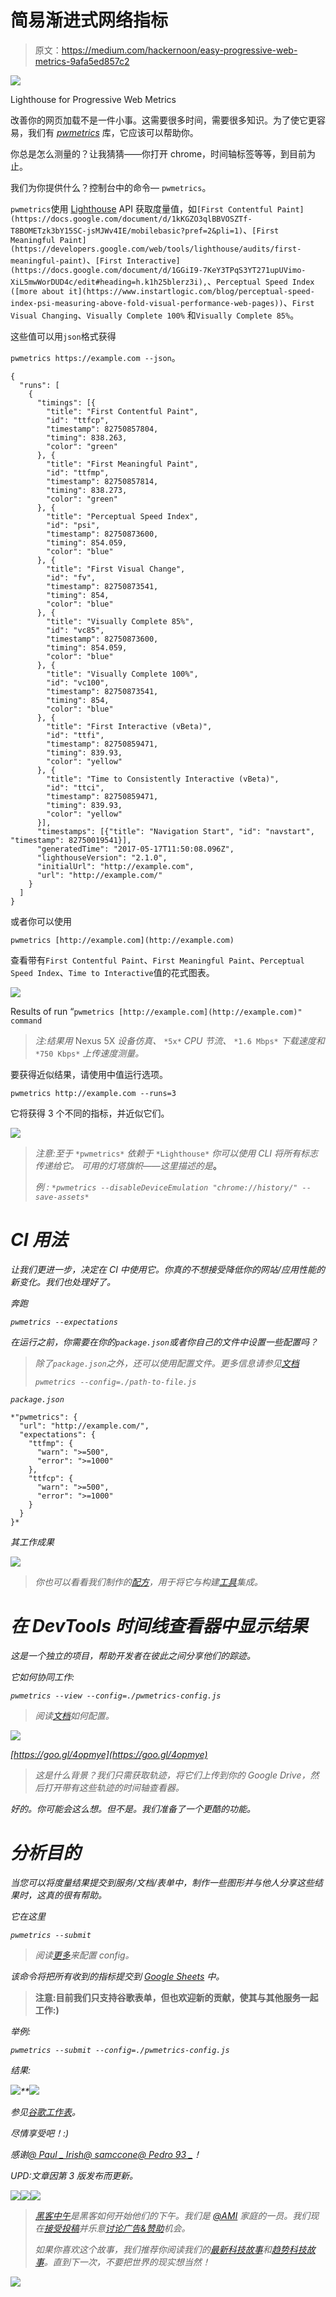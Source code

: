 # 简易渐进式网络指标

> 原文：<https://medium.com/hackernoon/easy-progressive-web-metrics-9afa5ed857c2>

![](img/52fffd4e3a8a04566b0c5175184072fa.png)

Lighthouse for Progressive Web Metrics

改善你的网页加载不是一件小事。这需要很多时间，需要很多知识。为了使它更容易，我们有 [*pwmetrics*](https://github.com/paulirish/pwmetrics) 库，它应该可以帮助你。

你总是怎么测量的？让我猜猜——你打开 chrome，时间轴标签等等，到目前为止。

我们为你提供什么？控制台中的命令— `pwmetrics`。

`pwmetrics`使用 [Lighthouse](https://github.com/GoogleChrome/lighthouse) API 获取度量值，如`[First Contentful Paint](https://docs.google.com/document/d/1kKGZO3qlBBVOSZTf-T8BOMETzk3bY15SC-jsMJWv4IE/mobilebasic?pref=2&pli=1)`、`[First Meaningful Paint](https://developers.google.com/web/tools/lighthouse/audits/first-meaningful-paint)`、`[First Interactive](https://docs.google.com/document/d/1GGiI9-7KeY3TPqS3YT271upUVimo-XiL5mwWorDUD4c/edit#heading=h.k1h25blerz3i),`、`Perceptual Speed Index ([more about it](https://www.instartlogic.com/blog/perceptual-speed-index-psi-measuring-above-fold-visual-performance-web-pages))`、`First Visual Changing`、`Visually Complete 100%` 和`Visually Complete 85%`。

这些值可以用`json`格式获得

`pwmetrics https://example.com --json`。

```
{
  "runs": [
    {
      "timings": [{
        "title": "First Contentful Paint",
        "id": "ttfcp",
        "timestamp": 82750857804,
        "timing": 838.263,
        "color": "green"
      }, {
        "title": "First Meaningful Paint",
        "id": "ttfmp",
        "timestamp": 82750857814,
        "timing": 838.273,
        "color": "green"
      }, {
        "title": "Perceptual Speed Index",
        "id": "psi",
        "timestamp": 82750873600,
        "timing": 854.059,
        "color": "blue"
      }, {
        "title": "First Visual Change",
        "id": "fv",
        "timestamp": 82750873541,
        "timing": 854,
        "color": "blue"
      }, {
        "title": "Visually Complete 85%",
        "id": "vc85",
        "timestamp": 82750873600,
        "timing": 854.059,
        "color": "blue"
      }, {
        "title": "Visually Complete 100%",
        "id": "vc100",
        "timestamp": 82750873541,
        "timing": 854,
        "color": "blue"
      }, {
        "title": "First Interactive (vBeta)",
        "id": "ttfi",
        "timestamp": 82750859471,
        "timing": 839.93,
        "color": "yellow"
      }, {
        "title": "Time to Consistently Interactive (vBeta)",
        "id": "ttci",
        "timestamp": 82750859471,
        "timing": 839.93,
        "color": "yellow"
      }],
      "timestamps": [{"title": "Navigation Start", "id": "navstart", "timestamp": 82750019541}],
      "generatedTime": "2017-05-17T11:50:08.096Z",
      "lighthouseVersion": "2.1.0",
      "initialUrl": "http://example.com",
      "url": "http://example.com/"
    }
  ]
}
```

或者你可以使用

`pwmetrics [http://example.com](http://example.com)`

查看带有`First Contentful Paint`、`First Meaningful Paint`、`Perceptual Speed Index`、`Time to Interactive`值的花式图表。

![](img/6b2bf3c76578abf7b7f1d5a0bf7a8f96.png)

Results of run “`pwmetrics [http://example.com](http://example.com)" command`

> *注:结果用* Nexus 5X *设备仿真、* `*5x*` *CPU 节流、* `*1.6 Mbps*` *下载速度和* `*750 Kbps*` *上传速度测量。*

要获得近似结果，请使用中值运行选项。

`pwmetrics http://example.com --runs=3`

它将获得 3 个不同的指标，并近似它们。

![](img/dd2de4becdb685b986ceb548806bf0a2.png)

> *注意:至于* `*pwmetrics*` *依赖于* `*Lighthouse*` *你可以使用 CLI 将所有标志传递给它。
> 可用的灯塔旗帜——这里描述的是*[](https://github.com/GoogleChrome/lighthouse#lighthouse-cli-options)**。**
> 
> *例 *:* `*pwmetrics --disableDeviceEmulation "chrome://history/" --save-assets*`*

# *CI 用法*

*让我们更进一步，决定在 CI 中使用它。你真的不想接受降低你的网站/应用性能的新变化。我们也处理好了。*

*奔跑*

*`pwmetrics --expectations`*

*在运行之前，你需要在你的`package.json`或者你自己的文件中设置一些配置吗？*

> *除了`package.json`之外，还可以使用配置文件。更多信息请参见[文档](https://github.com/paulirish/pwmetrics#defining-config)*
> 
> *`pwmetrics --config=./path-to-file.js`*

*`package.json`*

```
*"pwmetrics": {
  "url": "http://example.com/",
  "expectations": {
    "ttfmp": {
      "warn": ">=500",
      "error": ">=1000"
    },
    "ttfcp": {
      "warn": ">=500",
      "error": ">=1000"
    }
  }
}*
```

*其工作成果*

*![](img/814132fd2975b7a7dbc62e2b3513fcf7.png)*

> *你也可以看看我们制作的[配方](https://github.com/paulirish/pwmetrics/tree/master/recipes)，用于将它与构建[工具](https://hackernoon.com/tagged/tools)集成。*

# *在 DevTools 时间线查看器中显示结果*

*这是一个独立的项目，帮助开发者在彼此之间分享他们的踪迹。*

*它如何协同工作:*

*`pwmetrics --view --config=./pwmetrics-config.js`*

> *阅读[文档](https://github.com/paulirish/pwmetrics#upload-lighthouse-traces-to-google-drive)如何配置。*

*![](img/334b6d25148df483bc42ea1b04f3259d.png)*

*[https://goo.gl/4opmye](https://goo.gl/4opmye)*

> *这是什么背景？我们只需获取轨迹，将它们上传到你的 Google Drive，然后打开带有这些轨迹的时间轴查看器。*

*好的。你可能会这么想。但不是。我们准备了一个更酷的功能。*

# *分析目的*

*当您可以将度量结果提交到服务/文档/表单中，制作一些图形并与他人分享这些结果时，这真的很有帮助。*

*它在这里*

*`pwmetrics --submit`*

> *阅读[更多](https://github.com/paulirish/pwmetrics#defining-submit)来配置 config。*

*该命令将把所有收到的指标提交到 [Google Sheets](https://www.google.com/sheets/about/) 中。*

> **注意:目前我们只支持谷歌表单，但也欢迎新的贡献，使其与其他服务一起工作:)**

**举例*:*

*`pwmetrics --submit --config=./pwmetrics-config.js`*

**结果*:*

*![](img/013d5db61e0b81105755a2f844f17f47.png)**![](img/7a8acf5412c6b69ffd32739dd9896072.png)*

*参见[谷歌工作表](https://docs.google.com/spreadsheets/d/1a8fjSJJ9bP2FpVHbe9jElkGJB5khtsqVfhwDhE13twQ/edit?ts=58d27b40&pli=1#gid=0)。*

*尽情享受吧！:)*

*感谢[@ Paul _ Irish](https://twitter.com/paul_irish)‏[@ samccone](https://twitter.com/samccone)[@ Pedro 93 _](https://twitter.com/pedro93_)！*

*UPD:文章因第 3 版发布而更新。*

*[![](img/50ef4044ecd4e250b5d50f368b775d38.png)](http://bit.ly/HackernoonFB)**[![](img/979d9a46439d5aebbdcdca574e21dc81.png)](https://goo.gl/k7XYbx)**[![](img/2930ba6bd2c12218fdbbf7e02c8746ff.png)](https://goo.gl/4ofytp)*

> *[黑客中午](http://bit.ly/Hackernoon)是黑客如何开始他们的下午。我们是 [@AMI](http://bit.ly/atAMIatAMI) 家庭的一员。我们现在[接受投稿](http://bit.ly/hackernoonsubmission)并乐意[讨论广告&赞助](mailto:partners@amipublications.com)机会。*
> 
> *如果你喜欢这个故事，我们推荐你阅读我们的[最新科技故事](http://bit.ly/hackernoonlatestt)和[趋势科技故事](https://hackernoon.com/trending)。直到下一次，不要把世界的现实想当然！*

*![](img/be0ca55ba73a573dce11effb2ee80d56.png)*